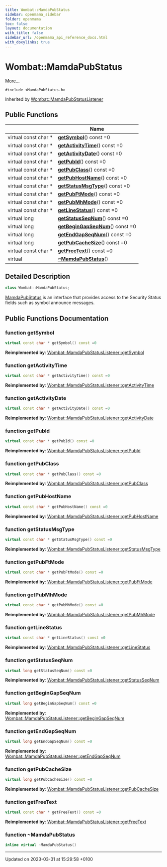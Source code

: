 ```yaml
---
title: Wombat::MamdaPubStatus
sidebar: openmama_sidebar
folder: openmama
toc: false
layout: documentation
with_title: false
sidebar_url: /openmama_api_reference_docs.html
with_doxylinks: true
---
```


# Wombat::MamdaPubStatus



 [More...](#detailed-description)


`#include <MamdaPubStatus.h>`

Inherited by [Wombat::MamdaPubStatusListener](classWombat_1_1MamdaPubStatusListener.html)

## Public Functions

|                | Name           |
| -------------- | -------------- |
| virtual const char * | **[getSymbol](classWombat_1_1MamdaPubStatus.html#function-getsymbol)**() const =0 |
| virtual const char * | **[getActivityTime](classWombat_1_1MamdaPubStatus.html#function-getactivitytime)**() const =0 |
| virtual const char * | **[getActivityDate](classWombat_1_1MamdaPubStatus.html#function-getactivitydate)**() const =0 |
| virtual const char * | **[getPubId](classWombat_1_1MamdaPubStatus.html#function-getpubid)**() const =0 |
| virtual const char * | **[getPubClass](classWombat_1_1MamdaPubStatus.html#function-getpubclass)**() const =0 |
| virtual const char * | **[getPubHostName](classWombat_1_1MamdaPubStatus.html#function-getpubhostname)**() const =0 |
| virtual const char * | **[getStatusMsgType](classWombat_1_1MamdaPubStatus.html#function-getstatusmsgtype)**() const =0 |
| virtual const char * | **[getPubFtMode](classWombat_1_1MamdaPubStatus.html#function-getpubftmode)**() const =0 |
| virtual const char * | **[getPubMhMode](classWombat_1_1MamdaPubStatus.html#function-getpubmhmode)**() const =0 |
| virtual const char * | **[getLineStatus](classWombat_1_1MamdaPubStatus.html#function-getlinestatus)**() const =0 |
| virtual long | **[getStatusSeqNum](classWombat_1_1MamdaPubStatus.html#function-getstatusseqnum)**() const =0 |
| virtual long | **[getBeginGapSeqNum](classWombat_1_1MamdaPubStatus.html#function-getbegingapseqnum)**() const =0 |
| virtual long | **[getEndGapSeqNum](classWombat_1_1MamdaPubStatus.html#function-getendgapseqnum)**() const =0 |
| virtual long | **[getPubCacheSize](classWombat_1_1MamdaPubStatus.html#function-getpubcachesize)**() const =0 |
| virtual const char * | **[getFreeText](classWombat_1_1MamdaPubStatus.html#function-getfreetext)**() const =0 |
| virtual | **[~MamdaPubStatus](classWombat_1_1MamdaPubStatus.html#function-~mamdapubstatus)**() |

## Detailed Description

```cpp
class Wombat::MamdaPubStatus;
```


[MamdaPubStatus](classWombat_1_1MamdaPubStatus.html) is an interface that provides access to the Security Status fields such as symbol announce messages. 

## Public Functions Documentation

### function getSymbol

```cpp
virtual const char * getSymbol() const =0
```


**Reimplemented by**: [Wombat::MamdaPubStatusListener::getSymbol](classWombat_1_1MamdaPubStatusListener.html#function-getsymbol)


### function getActivityTime

```cpp
virtual const char * getActivityTime() const =0
```


**Reimplemented by**: [Wombat::MamdaPubStatusListener::getActivityTime](classWombat_1_1MamdaPubStatusListener.html#function-getactivitytime)


### function getActivityDate

```cpp
virtual const char * getActivityDate() const =0
```


**Reimplemented by**: [Wombat::MamdaPubStatusListener::getActivityDate](classWombat_1_1MamdaPubStatusListener.html#function-getactivitydate)


### function getPubId

```cpp
virtual const char * getPubId() const =0
```


**Reimplemented by**: [Wombat::MamdaPubStatusListener::getPubId](classWombat_1_1MamdaPubStatusListener.html#function-getpubid)


### function getPubClass

```cpp
virtual const char * getPubClass() const =0
```


**Reimplemented by**: [Wombat::MamdaPubStatusListener::getPubClass](classWombat_1_1MamdaPubStatusListener.html#function-getpubclass)


### function getPubHostName

```cpp
virtual const char * getPubHostName() const =0
```


**Reimplemented by**: [Wombat::MamdaPubStatusListener::getPubHostName](classWombat_1_1MamdaPubStatusListener.html#function-getpubhostname)


### function getStatusMsgType

```cpp
virtual const char * getStatusMsgType() const =0
```


**Reimplemented by**: [Wombat::MamdaPubStatusListener::getStatusMsgType](classWombat_1_1MamdaPubStatusListener.html#function-getstatusmsgtype)


### function getPubFtMode

```cpp
virtual const char * getPubFtMode() const =0
```


**Reimplemented by**: [Wombat::MamdaPubStatusListener::getPubFtMode](classWombat_1_1MamdaPubStatusListener.html#function-getpubftmode)


### function getPubMhMode

```cpp
virtual const char * getPubMhMode() const =0
```


**Reimplemented by**: [Wombat::MamdaPubStatusListener::getPubMhMode](classWombat_1_1MamdaPubStatusListener.html#function-getpubmhmode)


### function getLineStatus

```cpp
virtual const char * getLineStatus() const =0
```


**Reimplemented by**: [Wombat::MamdaPubStatusListener::getLineStatus](classWombat_1_1MamdaPubStatusListener.html#function-getlinestatus)


### function getStatusSeqNum

```cpp
virtual long getStatusSeqNum() const =0
```


**Reimplemented by**: [Wombat::MamdaPubStatusListener::getStatusSeqNum](classWombat_1_1MamdaPubStatusListener.html#function-getstatusseqnum)


### function getBeginGapSeqNum

```cpp
virtual long getBeginGapSeqNum() const =0
```


**Reimplemented by**: [Wombat::MamdaPubStatusListener::getBeginGapSeqNum](classWombat_1_1MamdaPubStatusListener.html#function-getbegingapseqnum)


### function getEndGapSeqNum

```cpp
virtual long getEndGapSeqNum() const =0
```


**Reimplemented by**: [Wombat::MamdaPubStatusListener::getEndGapSeqNum](classWombat_1_1MamdaPubStatusListener.html#function-getendgapseqnum)


### function getPubCacheSize

```cpp
virtual long getPubCacheSize() const =0
```


**Reimplemented by**: [Wombat::MamdaPubStatusListener::getPubCacheSize](classWombat_1_1MamdaPubStatusListener.html#function-getpubcachesize)


### function getFreeText

```cpp
virtual const char * getFreeText() const =0
```


**Reimplemented by**: [Wombat::MamdaPubStatusListener::getFreeText](classWombat_1_1MamdaPubStatusListener.html#function-getfreetext)


### function ~MamdaPubStatus

```cpp
inline virtual ~MamdaPubStatus()
```


-------------------------------

Updated on 2023-03-31 at 15:29:58 +0100